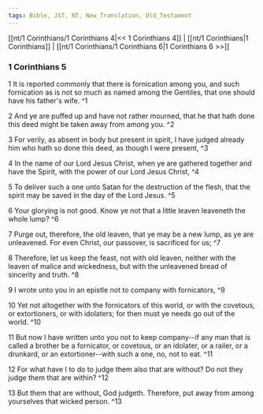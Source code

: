 ```yaml
---
tags: Bible, JST, NT, New_Translation, Old_Testament
---
```


[[nt/1 Corinthians/1 Corinthians 4|<< 1 Corinthians 4]] | [[nt/1 Corinthians|1 Corinthians]] | [[nt/1 Corinthians/1 Corinthians 6|1 Corinthians 6 >>]]

### 1 Corinthians 5

1 It is reported commonly that there is fornication among you, and such fornication as is not so much as named among the Gentiles, that one should have his father\'s wife.  ^1

2 And ye are puffed up and have not rather mourned, that he that hath done this deed might be taken away from among you.  ^2

3 For verily, as absent in body but present in spirit, I have judged already him who hath so done this deed, as though I were present,  ^3

4 In the name of our Lord Jesus Christ, when ye are gathered together and have the Spirit, with the power of our Lord Jesus Christ,  ^4

5 To deliver such a one unto Satan for the destruction of the flesh, that the spirit may be saved in the day of the Lord Jesus.  ^5

6 Your glorying is not good. Know ye not that a little leaven leaveneth the whole lump?  ^6

7 Purge out, therefore, the old leaven, that ye may be a new lump, as ye are unleavened. For even Christ, our passover, is sacrificed for us;  ^7

8 Therefore, let us keep the feast, not with old leaven, neither with the leaven of malice and wickedness, but with the unleavened bread of sincerity and truth.  ^8

9 I wrote unto you in an epistle not to company with fornicators,  ^9

10 Yet not altogether with the fornicators of this world, or with the covetous, or extortioners, or with idolaters; for then must ye needs go out of the world.  ^10

11 But now I have written unto you not to keep company\--if any man that is called a brother be a fornicator, or covetous, or an idolater, or a railer, or a drunkard, or an extortioner\--with such a one, no, not to eat.  ^11

12 For what have I to do to judge them also that are without? Do not they judge them that are within?  ^12

13 But them that are without, God judgeth. Therefore, put away from among yourselves that wicked person.  ^13

 
